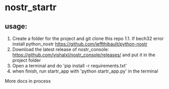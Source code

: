 # nostr_startr
## usage:
1. Create a folder for the project and git clone this repo
1.1. If bech32 error install python_nostr https://github.com/jeffthibault/python-nostr
2. Download the latest release of nostr_console: https://github.com/vishalxl/nostr_console/releases/ and put it in the project folder
3. Open a terminal and do 'pip install -r requirements.txt'
4. when finish, run startr_app with 'python startr_app.py' in the terminal

More docs in process
